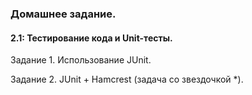 ### Домашнее задание.

#### 2.1: Тестирование кода и Unit-тесты.

Задание 1. Использование JUnit.

Задание 2. JUnit + Hamcrest (задача со звездочкой *).